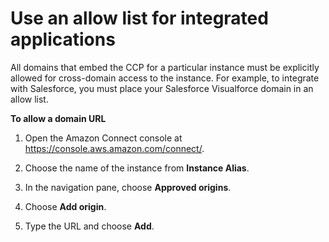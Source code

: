 # Use an allow list for integrated applications<a name="app-integration"></a>

All domains that embed the CCP for a particular instance must be explicitly allowed for cross\-domain access to the instance\. For example, to integrate with Salesforce, you must place your Salesforce Visualforce domain in an allow list\.

**To allow a domain URL**

1. Open the Amazon Connect console at [https://console\.aws\.amazon\.com/connect/](https://console.aws.amazon.com/connect/)\.

1. Choose the name of the instance from **Instance Alias**\.

1. In the navigation pane, choose **Approved origins**\.

1. Choose **Add origin**\.

1. Type the URL and choose **Add**\.